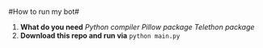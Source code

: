 #How to run my bot#
1. **What do you need** 
  *Python compiler*
  *Pillow package*
  *Telethon package*
2. **Download this repo and run via** ```python main.py```
